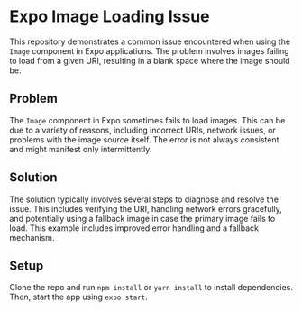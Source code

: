 # Expo Image Loading Issue

This repository demonstrates a common issue encountered when using the `Image` component in Expo applications. The problem involves images failing to load from a given URI, resulting in a blank space where the image should be.

## Problem
The `Image` component in Expo sometimes fails to load images. This can be due to a variety of reasons, including incorrect URIs, network issues, or problems with the image source itself.  The error is not always consistent and might manifest only intermittently.

## Solution
The solution typically involves several steps to diagnose and resolve the issue. This includes verifying the URI, handling network errors gracefully, and potentially using a fallback image in case the primary image fails to load. This example includes improved error handling and a fallback mechanism.

## Setup
Clone the repo and run `npm install` or `yarn install` to install dependencies. Then, start the app using `expo start`.